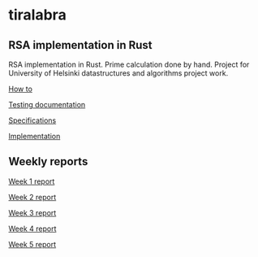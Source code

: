 ﻿# tiralabra

## RSA implementation in Rust

RSA implementation in Rust. Prime calculation done by hand. Project for University of Helsinki datastructures and algorithms project work.

[How to](https://github.com/asvorg/tiralabra/blob/main/rsa/documentation/howto.md)

[Testing documentation](https://github.com/asvorg/tiralabra/blob/main/rsa/documentation/tests.md)

[Specifications](https://github.com/asvorg/tiralabra/blob/main/rsa/documentation/specifications.md)

[Implementation](https://github.com/asvorg/tiralabra/blob/main/rsa/documentation/implementation.md)

## Weekly reports

[Week 1 report](https://github.com/asvorg/tiralabra/blob/main/rsa/weekly_reports/week1.md)

[Week 2 report](https://github.com/asvorg/tiralabra/blob/main/rsa/weekly_reports/week2.md)

[Week 3 report](https://github.com/asvorg/tiralabra/blob/main/rsa/weekly_reports/week3.md)

[Week 4 report](https://github.com/asvorg/tiralabra/blob/main/rsa/weekly_reports/week4.md)

[Week 5 report](https://github.com/asvorg/tiralabra/blob/main/rsa/weekly_reports/week5.md)